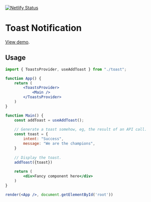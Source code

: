 [![Netlify Status](https://api.netlify.com/api/v1/badges/2629c471-c6e5-4865-8724-da01a53acabc/deploy-status)](https://app.netlify.com/sites/gilded-pasca-cbbf5b/deploys)

# Toast Notification

[View demo](https://gilded-pasca-cbbf5b.netlify.app/).

## Usage

```jsx
import { ToastsProvider, useAddToast } from "./toast";

function App() {
    return (
        <ToastsProvider>
            <Main />
        </ToastsProvider>
    )
}

function Main() {
    const addToast = useAddToast();
    
    // Generate a toast somehow, eg, the result of an API call.
    const toast = {
        intent: "Success",
        message: "We are the champions",
    }
    
    // Display the toast.
    addToast({toast})
    
    return (
        <div>Fancy component here</div>
    )
}

render(<App />, document.getElementById('root'))
```
